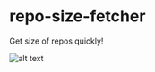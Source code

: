 # repo-size-fetcher
Get size of repos quickly!

![alt text](https://github.disney.com/raw/HSIAY003/repo-size-fetcher/master/Screen%20Shot%202017-06-13%20at%204.32.12%20PM.png?token=AAAg0CzYL91VTudqCaEqb35WIlIgoa54ks5ZSN4cwA%3D%3D "Logo Title Text 1")
